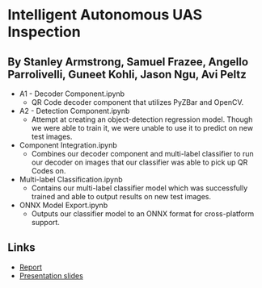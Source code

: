 # Intelligent Autonomous UAS Inspection
## By Stanley Armstrong, Samuel Frazee, Angello Parrolivelli, Guneet Kohli, Jason Ngu, Avi Peltz

- A1 - Decoder Component.ipynb
  - QR Code decoder component that utilizes PyZBar and OpenCV.
- A2 - Detection Component.ipynb
  - Attempt at creating an object-detection regression model. Though we were able to train it, we were unable to use it to predict on new test images.
- Component Integration.ipynb
  - Combines our decoder component and multi-label classifier to run our decoder on images that our classifier was able to pick up QR Codes on.
- Multi-label Classification.ipynb
  - Contains our multi-label classifier model which was successfully trained and able to output results on new test images.
- ONNX Model Export.ipynb
  - Outputs our classifier model to an ONNX format for cross-platform support.

## Links
- [Report](https://drive.google.com/file/d/1PLG8Y0Vbf6052_fdSjbdKTrxFVvSBSRM/view?usp=sharing)
- [Presentation slides](https://docs.google.com/presentation/d/1w8ndVuESFwqNvVC0A68H8Q7QLeqUiIetR_mT7SJamHk/edit?usp=sharing)
